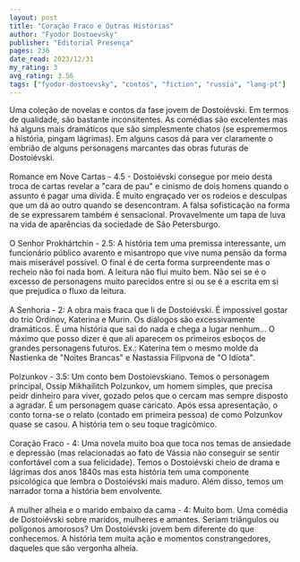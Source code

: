 ```yaml
---
layout: post
title: "Coração Fraco e Outras Histórias"
author: "Fyodor Dostoevsky"
publisher: "Editorial Presença"
pages: 236
date_read: 2023/12/31
my_rating: 3
avg_rating: 3.56
tags: ["fyodor-dostoevsky", "contos", "fiction", "russia", "lang-pt"]
---
```


Uma coleção de novelas e contos da fase jovem de Dostoiévski. Em termos de qualidade, são bastante inconsitentes. As comédias são excelentes mas há alguns mais dramáticos que são simplesmente chatos (se espremermos a história, pingam lágrimas). Em alguns casos dá para ver claramente o embrião de alguns personagens marcantes das obras futuras de Dostoiévski.<br/><br/>Romance em Nove Cartas - 4.5 - Dostoiévski consegue por meio desta troca de cartas revelar a "cara de pau" e cinismo de dois homens quando o assunto é pagar uma dívida. É muito engraçado ver os rodeios e desculpas que um dá ao outro quando se desencontram. A falsa sofisticação na forma de se expressarem também é sensacional. Provavelmente um tapa de luva na vida de aparências da sociedade de São Petersburgo.<br/><br/>O Senhor Prokhártchin - 2.5: A história tem uma premissa interessante, um funcionário público avarento e misantropo que vive numa pensão da forma mais miserável possível. O final é de certa forma surpreendente mas o recheio não foi nada bom. A leitura não flui muito bem. Não sei se é o excesso de personagens muito parecidos entre si ou se é a escrita em si que prejudica o fluxo da leitura.<br/><br/>A Senhoria - 2: A obra mais fraca que li de Dostoiévski. É impossível gostar do trio Ordínov, Katerina e Murin. Os diálogos são excessivamente dramáticos. É uma história que sai do nada e chega a lugar nenhum... O máximo que posso dizer é que ali aparecem os primeiros esboços de grandes personagens futuros. Ex.: Katerina tem o mesmo molde da Nastienka de "Noites Brancas" e Nastassia Filipvona de "O Idiota".<br/><br/>Polzunkov - 3.5: Um conto bem Dostoievskiano. Temos o personagem principal, Ossip Mikhailitch Polzunkov, um homem simples, que precisa peidr dinheiro para viver, gozado pelos que o cercam mas sempre disposto a agradar. É um personagem quase caricato. Após essa apresentação, o conto torna-se o relato (contado em primeira pessoa) de como Polzunkov quase se casou. A história tem o seu toque tragicômico.<br/><br/>Coração Fraco - 4: Uma novela muito boa que toca nos temas de ansiedade e depressão (mas relacionadas ao fato de Vássia não conseguir se sentir confortável com a sua felicidade). Temos o Dostoiévski cheio de drama e lágrimas dos anos 1840s mas esta história tem uma componente psicológica que lembra o Dostoiévski mais maduro. Além disso, temos um narrador torna a história bem envolvente.<br/><br/>A mulher alheia e o marido embaixo da cama - 4: Muito bom. Uma comédia de Dostoiévski sobre maridos, mulheres e amantes. Seriam triângulos ou polígonos amorosos? Um Dostoiévski jovem bem diferente do que conhecemos. A história tem muita ação e momentos constrangedores, daqueles que são vergonha alheia.<br/>

